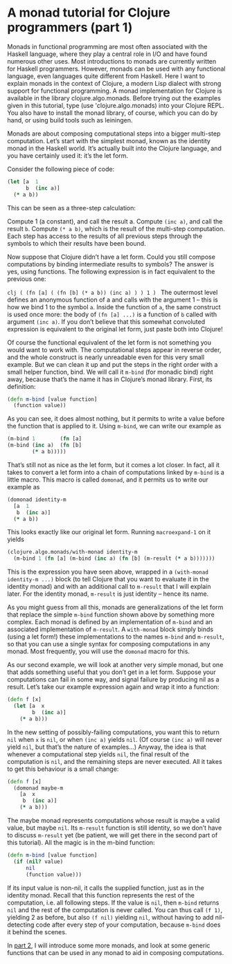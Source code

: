 A monad tutorial for Clojure programmers (part 1)
=================

Monads in functional programming are most often associated with the Haskell
language, where they play a central role in I/O and have found numerous other
uses. Most introductions to monads are currently written for Haskell
programmers. However, monads can be used with any functional language, even
languages quite different from Haskell. Here I want to explain monads in the
context of Clojure, a modern Lisp dialect with strong support for functional
programming. A monad implementation for Clojure is available in the library
clojure.algo.monads. Before trying out the examples given in this tutorial,
type (use 'clojure.algo.monads) into your Clojure REPL. You also have to
install the monad library, of course, which you can do by hand, or using build
tools such as leiningen.

Monads are about composing computational steps into a bigger multi-step
computation. Let’s start with the simplest monad, known as the identity monad
in the Haskell world. It’s actually built into the Clojure language, and you
have certainly used it: it’s the let form.

Consider the following piece of code:

```clj
(let [a  1
      b  (inc a)]
  (* a b))
```
This can be seen as a three-step calculation:

Compute 1 (a constant), and call the result a.
Compute ``(inc a)``, and call the result `b`.
Compute ``(* a b)``, which is the result of the multi-step computation.
Each step has access to the results of all previous steps through the symbols to which their results have been bound.

Now suppose that Clojure didn’t have a let form. Could you still compose
computations by binding intermediate results to symbols? The answer is yes,
using functions. The following expression is in fact equivalent to the
previous one:

```clj ( (fn [a] ( (fn [b] (* a b)) (inc a) ) ) 1 ) ``` The outermost level
defines an anonymous function of a and calls with the argument 1 – this
is how we bind 1 to the symbol ``a``. Inside the function of ``a``, the same
construct is used once more: the body of ``(fn [a] ...)`` is a function of
``b`` called with argument ``(inc a)``. If you don’t believe that this
somewhat convoluted expression is equivalent to the original let form, just
paste both into Clojure!

Of course the functional equivalent of the let form is not something you would
want to work with. The computational steps appear in reverse order, and the
whole construct is nearly unreadable even for this very small example. But we
can clean it up and put the steps in the right order with a small helper
function, bind. We will call it ``m-bind`` (for monadic bind) right away,
because that’s the name it has in Clojure’s monad library. First, its
definition:

```clj
(defn m-bind [value function]
  (function value))
```

As you can see, it does almost nothing, but it permits to write a value before
the function that is applied to it. Using ``m-bind``, we can write our example
as

```clj
(m-bind 1        (fn [a]
(m-bind (inc a)  (fn [b]
        (* a b)))))
```

That’s still not as nice as the let form, but it comes a lot closer. In fact,
all it takes to convert a let form into a chain of computations linked by
``m-bind`` is a little macro. This macro is called ``domonad``, and it permits
us to write our example as

```clj
(domonad identity-m
  [a  1
   b  (inc a)]
  (* a b))
```

This looks exactly like our original let form. Running ``macroexpand-1`` on it
yields

```clj
(clojure.algo.monads/with-monad identity-m
  (m-bind 1 (fn [a] (m-bind (inc a) (fn [b] (m-result (* a b)))))))
```

This is the expression you have seen above, wrapped in a ``(with-monad
identity-m ...)`` block (to tell Clojure that you want to evaluate it in the
identity monad) and with an additional call to ``m-result`` that I will
explain later. For the identity monad, ``m-result`` is just identity – hence
its name.

As you might guess from all this, monads are generalizations of the let form
that replace the simple ``m-bind`` function shown above by something more
complex. Each monad is defined by an implementation of ``m-bind`` and an
associated implementation of ``m-result``. A ``with-monad`` block simply binds
(using a let form!) these implementations to the names ``m-bind`` and
``m-result``, so that you can use a single syntax for composing computations
in any monad. Most frequently, you will use the ``domonad`` macro for this.

As our second example, we will look at another very simple monad, but one that
adds something useful that you don’t get in a let form. Suppose your
computations can fail in some way, and signal failure by producing nil as a
result. Let’s take our example expression again and wrap it into a function:

```clj
(defn f [x]
  (let [a  x
        b  (inc a)]
    (* a b)))
```

In the new setting of possibly-failing computations, you want this to return
``nil`` when ``x`` is ``nil``, or when ``(inc a)`` yields ``nil``. (Of course
``(inc a)`` will never yield ``nil``, but that’s the nature of examples…)
Anyway, the idea is that whenever a computational step yields ``nil``, the
final result of the computation is ``nil``, and the remaining steps are never
executed. All it takes to get this behaviour is a small change:

```clj
(defn f [x]
  (domonad maybe-m
    [a  x
     b  (inc a)]
    (* a b)))
```

The maybe monad represents computations whose result is maybe a valid value,
but maybe ``nil``. Its ``m-result`` function is still identity, so we don’t
have to discuss ``m-result`` yet (be patient, we will get there in the second
part of this tutorial). All the magic is in the m-bind function:

```clj
(defn m-bind [value function]
  (if (nil? value)
      nil
      (function value)))
```

If its input value is non-nil, it calls the supplied function, just as in the
identity monad. Recall that this function represents the rest of the
computation, i.e. all following steps. If the value is ``nil``, then
``m-bind`` returns ``nil`` and the rest of the computation is never
called. You can thus call ``(f 1)``, yielding 2 as before, but also ``(f
nil)`` yielding ``nil``, without having to add nil-detecting code after every
step of your computation, because ``m-bind`` does it behind the scenes.

In [part 2](PART2.md), I will introduce some more monads, and look at some
generic functions that can be used in any monad to aid in composing
computations.
